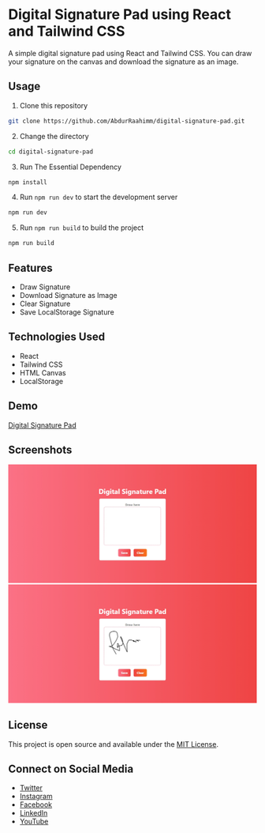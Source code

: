 # Digital Signature Pad using React and Tailwind CSS

A simple digital signature pad using React and Tailwind CSS. You can draw your signature on the canvas and download the signature as an image.


## Usage
1. Clone this repository
```bash
git clone https://github.com/AbdurRaahimm/digital-signature-pad.git
```

2. Change the directory
```bash
cd digital-signature-pad
```

3. Run The Essential Dependency
```bash
npm install
```
4. Run `npm run dev` to start the development server
```bash
npm run dev
```
5. Run `npm run build` to build the project
```bash
npm run build
```

## Features
- Draw Signature
- Download Signature as Image
- Clear Signature
- Save LocalStorage Signature 

## Technologies Used
- React
- Tailwind CSS
- HTML Canvas
- LocalStorage

## Demo
[Digital Signature Pad](https://digital-signature-pad.vercel.app/)

## Screenshots
![Digital Signature Pad](public/image-1.png)
![Digital Signature Pad](public/image.png)



## License
This project is open source and available under the [MIT License](LICENSE).


## Connect on Social Media
- [Twitter](https://twitter.com/AbdurRahim4G)
- [Instagram](https://www.instagram.com/abdurrahim4g/)
- [Facebook](https://www.facebook.com/Rahim72446)
- [LinkedIn](https://www.linkedin.com/in/abdur-rahim4g/)
- [YouTube](https://youtube.com/@AbdurRahimm)




